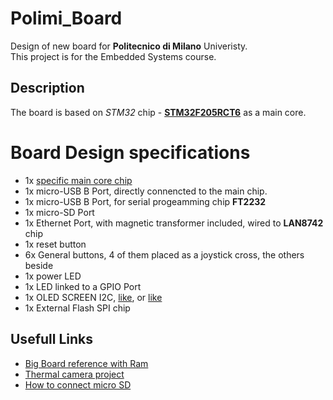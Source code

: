 # Polimi_Board
Design of new board for **Politecnico di Milano** Univeristy. \
This project is for the Embedded Systems course.
## Description
The board is based on *STM32* chip - **[STM32F205RCT6](https://www.st.com/resource/en/datasheet/stm32f205rb.pdf)** as a main core.

# Board Design specifications
- 1x [specific main core chip](https://estore.st.com/en/stm32f205rct6-cpn.html)
- 1x micro-USB B Port, directly connencted to the main chip.
- 1x micro-USB B Port, for serial progeamming chip **FT2232**
- 1x micro-SD Port
- 1x Ethernet Port, with magnetic transformer included, wired to **LAN8742** chip
- 1x reset button
- 6x General buttons, 4 of them placed as a joystick cross, the others beside
- 1x power LED
- 1x LED linked to a GPIO Port
- 1x OLED SCREEN I2C, [like](https://www.amazon.it/AZDelivery-Display-retroilluminato-Raspberry-gratuito/dp/B078J78R45?ref_=ast_sto_dp&th=1), or [like](https://www.ebay.it/itm/204428760352?itmmeta=01HQXT2FC1579AP9QA0BS3KWXZ&hash=item2f98e75520:g:HqMAAOSw8oZhO3MO)
- 1x External Flash SPI chip

## Usefull Links
- [Big Board reference with Ram](https://github.com/HEAPLab/marco-ram-board/tree/master)
- [Thermal camera project](https://github.com/fedetft/thermal_camera)
- [How to connect micro SD](https://emanbuc.gitbooks.io/appunti-iot/content/manuscript/sd_card_connection.html)
